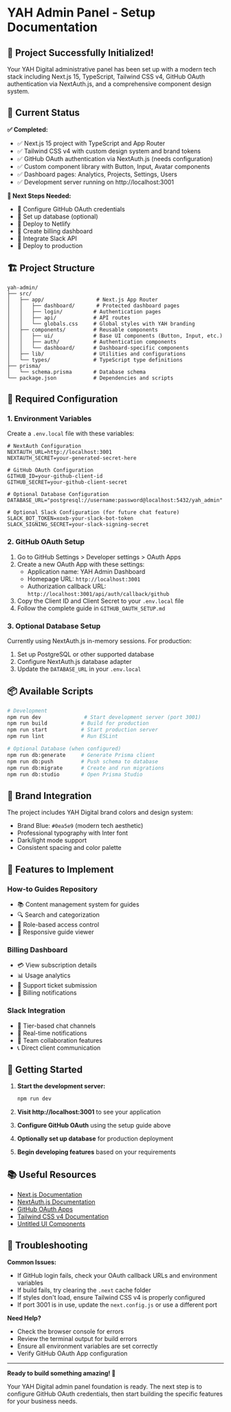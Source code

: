# YAH Admin Panel - Setup Documentation

## 🎉 Project Successfully Initialized!

Your YAH Digital administrative panel has been set up with a modern tech stack including Next.js 15, TypeScript, Tailwind CSS v4, GitHub OAuth authentication via NextAuth.js, and a comprehensive component design system.

## 🚀 Current Status

**✅ Completed:**
- ✅ Next.js 15 project with TypeScript and App Router
- ✅ Tailwind CSS v4 with custom design system and brand tokens
- ✅ GitHub OAuth authentication via NextAuth.js (needs configuration)
- ✅ Custom component library with Button, Input, Avatar components
- ✅ Dashboard pages: Analytics, Projects, Settings, Users
- ✅ Development server running on http://localhost:3001

**🔄 Next Steps Needed:**
- 🔧 Configure GitHub OAuth credentials
- 🔧 Set up database (optional)
- 🔧 Deploy to Netlify
- 🔧 Create billing dashboard
- 🔧 Integrate Slack API
- 🔧 Deploy to production

## 🏗️ Project Structure

```
yah-admin/
├── src/
│   ├── app/                 # Next.js App Router
│   │   ├── dashboard/       # Protected dashboard pages
│   │   ├── login/          # Authentication pages
│   │   ├── api/            # API routes
│   │   └── globals.css     # Global styles with YAH branding
│   ├── components/         # Reusable components
│   │   ├── ui/             # Base UI components (Button, Input, etc.)
│   │   ├── auth/           # Authentication components
│   │   └── dashboard/      # Dashboard-specific components
│   ├── lib/                # Utilities and configurations
│   └── types/              # TypeScript type definitions
├── prisma/
│   └── schema.prisma       # Database schema
└── package.json            # Dependencies and scripts
```

## 🔧 Required Configuration

### 1. Environment Variables
Create a `.env.local` file with these variables:

```env
# NextAuth Configuration
NEXTAUTH_URL=http://localhost:3001
NEXTAUTH_SECRET=your-generated-secret-here

# GitHub OAuth Configuration
GITHUB_ID=your-github-client-id
GITHUB_SECRET=your-github-client-secret

# Optional Database Configuration
DATABASE_URL="postgresql://username:password@localhost:5432/yah_admin"

# Optional Slack Configuration (for future chat feature)
SLACK_BOT_TOKEN=xoxb-your-slack-bot-token
SLACK_SIGNING_SECRET=your-slack-signing-secret
```

### 2. GitHub OAuth Setup
1. Go to GitHub Settings > Developer settings > OAuth Apps
2. Create a new OAuth App with these settings:
   - Application name: YAH Admin Dashboard
   - Homepage URL: `http://localhost:3001`
   - Authorization callback URL: `http://localhost:3001/api/auth/callback/github`
3. Copy the Client ID and Client Secret to your `.env.local` file
4. Follow the complete guide in `GITHUB_OAUTH_SETUP.md`

### 3. Optional Database Setup
Currently using NextAuth.js in-memory sessions. For production:
1. Set up PostgreSQL or other supported database
2. Configure NextAuth.js database adapter
3. Update the `DATABASE_URL` in your `.env.local`

## 📦 Available Scripts

```bash
# Development
npm run dev              # Start development server (port 3001)
npm run build           # Build for production
npm run start           # Start production server
npm run lint            # Run ESLint

# Optional Database (when configured)
npm run db:generate     # Generate Prisma client
npm run db:push         # Push schema to database
npm run db:migrate      # Create and run migrations
npm run db:studio       # Open Prisma Studio
```

## 🎨 Brand Integration

The project includes YAH Digital brand colors and design system:
- Brand Blue: `#0ea5e9` (modern tech aesthetic)
- Professional typography with Inter font
- Dark/light mode support
- Consistent spacing and color palette

## 🔮 Features to Implement

### How-to Guides Repository
- 📚 Content management system for guides
- 🔍 Search and categorization
- 🔐 Role-based access control
- 📱 Responsive guide viewer

### Billing Dashboard
- 💳 View subscription details
- 📊 Usage analytics
- 🎫 Support ticket submission
- 📧 Billing notifications

### Slack Integration
- 💬 Tier-based chat channels
- 🔔 Real-time notifications
- 👥 Team collaboration features
- 📞 Direct client communication

## 🚀 Getting Started

1. **Start the development server:**
   ```bash
   npm run dev
   ```

2. **Visit http://localhost:3001** to see your application

3. **Configure GitHub OAuth** using the setup guide above

4. **Optionally set up database** for production deployment

5. **Begin developing features** based on your requirements

## 📚 Useful Resources

- [Next.js Documentation](https://nextjs.org/docs)
- [NextAuth.js Documentation](https://next-auth.js.org/getting-started/introduction)
- [GitHub OAuth Apps](https://docs.github.com/en/developers/apps/building-oauth-apps)
- [Tailwind CSS v4 Documentation](https://tailwindcss.com/docs)
- [Untitled UI Components](https://www.untitledui.com/react)

## 🔧 Troubleshooting

**Common Issues:**
- If GitHub login fails, check your OAuth callback URLs and environment variables
- If build fails, try clearing the `.next` cache folder
- If styles don't load, ensure Tailwind CSS v4 is properly configured
- If port 3001 is in use, update the `next.config.js` or use a different port

**Need Help?**
- Check the browser console for errors
- Review the terminal output for build errors
- Ensure all environment variables are set correctly
- Verify GitHub OAuth App configuration

---

**Ready to build something amazing! 🚀**

Your YAH Digital admin panel foundation is ready. The next step is to configure GitHub OAuth credentials, then start building the specific features for your business needs.